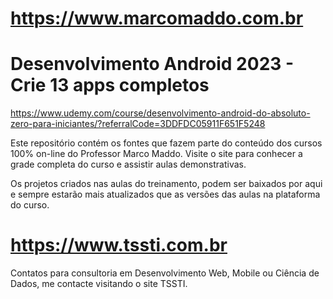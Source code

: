 https://www.marcomaddo.com.br
=============================

# Desenvolvimento Android 2023 - Crie 13 apps completos
https://www.udemy.com/course/desenvolvimento-android-do-absoluto-zero-para-iniciantes/?referralCode=3DDFDC05911F651F5248

Este repositório contém os fontes que fazem parte do conteúdo dos cursos 100% on-line do Professor Marco Maddo.
Visite o site para conhecer a grade completa do curso e assistir aulas
demonstrativas.

Os projetos criados nas aulas do treinamento, podem ser baixados por aqui e sempre estarão mais atualizados que as versões
das aulas na plataforma do curso.

https://www.tssti.com.br
=============================

Contatos para consultoria em Desenvolvimento Web, Mobile ou Ciência de Dados, me contacte visitando o site TSSTI.
